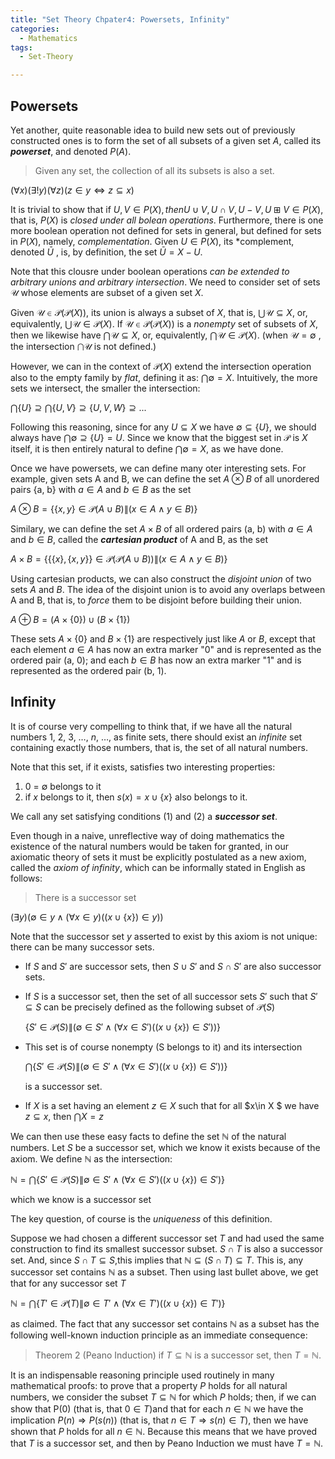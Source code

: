 ```yaml
---
title: "Set Theory Chpater4: Powersets, Infinity"
categories:
  - Mathematics
tags:
  - Set-Theory

---
```


## Powersets

Yet another, quite reasonable idea to build new sets out of previously constructed ones is to form the set of all subsets of a given set *A*, called its ***powerset***, and denoted $P(A)$.

> Given any set, the collection of all its subsets is also a set.

$(\forall x)(\exists !y)(\forall z)(z\in y \Leftrightarrow z \subseteq x)$

It is trivial to show that if $U, V \in P(X), then U\cup V, U\cap V, U-V, U\boxplus V \in P(X)$, that is, $P(X)$ is *closed under all bolean operations*. Furthermore, there is one more boolean operation not defined for sets in general, but defined for sets in $P(X)$, namely, *complementation*. Given $U \in P(X)$, its *complement, denoted $\bar{U}$ , is, by definition, the set $\bar{U} = X - U$.

Note that this clousre under boolean operations *can be extended to arbitrary unions and arbitrary intersection*. We need to consider set of sets $\mathcal{U}$ whose elements are subset of a given set $X$.

Given $\mathcal{U} \in \mathcal{P}(\mathcal{P}(X))$, its union is always a subset of $X$, that is, $\bigcup \mathcal{U} \subseteq X$, or, equivalently, $\bigcup \mathcal{U} \in \mathcal{P}(X)$. If $\mathcal{U} \in \mathcal{P}(\mathcal{P}(X))$ is a *nonempty* set of subsets of $X$, then we likewise have $\bigcap \mathcal{U} \subseteq X$, or, equivalently, $\bigcap \mathcal{U} \in \mathcal{P}(X)$. (when $\mathcal{U} = \emptyset$ , the intersection $\bigcap \mathcal{U}$ is not defined.)

However, we can in the context of $\mathcal{P}(X)$ extend the intersection operation also to the empty family by *flat*, defining it as: $\bigcap \emptyset = X$. Intuitively, the more sets we intersect, the smaller the intersection:

$\bigcap \{U\} \supseteq \bigcap\{U, V\} \supseteq \{U, V, W\} \supseteq ...$

Following this reasoning, since for any $U \subseteq X$ we have $\emptyset \subseteq \{U\}$, we should always have $\bigcap \emptyset \supseteq \{U\} = U$. Since we know that the biggest set in $\mathcal{P}$ is $X$ itself, it is then entirely natural to define $\bigcap \emptyset = X$, as we have done.

Once we have powersets, we can define many oter interesting sets. For example, given sets A and B, we can define the set $A\otimes B$ of all unordered pairs {a, b} with $a\in A$ and $b \in B$ as the set

$A\otimes B = \{\{x, y\}\in \mathcal{P}(A\cup B) \| (x\in A \wedge y \in B)\}$

Similary, we can define the set $A\times B$ of all ordered pairs (a, b) with $a\in A$ and $b \in B$, called the ***cartesian product*** of A and B, as the set

$A \times B = \{\{\{x\}, \{x, y\}\} \in \mathcal{P}(\mathcal{P}(A\cup B)) \| (x\in A \wedge y \in B)\}$  

Using cartesian products, we can also construct the *disjoint union* of two sets $A$ and $B$. The idea of the disjoint union is to avoid any overlaps between A and B, that is, to *force* them to be disjoint before building their union.

$A\oplus B = (A \times \{0\})\cup(B \times \{1\})$

These sets $A \times \{0\}$ and $B \times \{1\}$ are respectively just like $A$ or $B$, except that each element $a \in A$ has now an extra marker "0" and is represented as the ordered pair (a, 0); and each $b\in B$ has now an extra marker "1" and is represented as the ordered pair (b, 1).

## Infinity

It is of course very compelling to think that, if we have all the natural numbers 1, 2, 3, …, $n$, …, as finite sets, there should exist an *infinite* set containing exactly those numbers, that is, the set of all natural numbers.

Note that this set, if it exists, satisfies two interesting properties:

1. 0 = $\emptyset$ belongs to it
2. if $x$ belongs to it, then $s(x) = x\cup\{x\}$ also belongs to it.

We call any set satisfying conditions (1) and (2) a ***successor set***.

Even though in a naive, unreflective way of doing mathematics the existence of the natural numbers would be taken for granted, in our axiomatic theory of sets it must be explicitly postulated as a new axiom, called the *axiom of infinity*, which can be informally stated in English as follows:

> There is a successor set

$(\exists y)(\emptyset \in y \wedge (\forall x \in y)((x\cup \{x\})\in y))$

Note that the successor set *y* asserted to exist by this axiom is not unique: there can be many successor sets.

* If $S$ and $S'$ are successor sets, then $S\cup S'$ and $S\cap S'$ are also successor sets.

* If $S$ is a successor set, then the set of all successor sets $S'$ such that $S' \subseteq S$ can be precisely defined as the following subset of $\mathcal{P}(S)$

  $\{S'\in \mathcal{P}(S) \| (\emptyset \in S' \wedge (\forall x \in S')((x\cup\{x\})\in S'))\}$

* This set is of course nonempty (S belongs to it) and its intersection

  $\bigcap \{S'\in \mathcal{P}(S) \| (\emptyset \in S' \wedge (\forall x \in S')((x\cup \{x\})\in S'))\}$

  is a successor set.

* If $X$ is  a set having an element $z\in X$ such that for all $x\in X $ we have $z\subseteq x$, then $\bigcap X = z$

We can then use these easy facts to define the set $\mathbb{N}$ of the natural numbers. Let $S$ be a successor set, which we know it exists because of the axiom. We define $\mathbb{N}$ as the intersection:

$\mathbb{N} = \bigcap \{S'\in \mathcal{P}(S) \| \emptyset \in S' \wedge (\forall x \in S')((x\cup \{x\})\in S')\}$

which we know is a successor set

The key question, of course is the *uniqueness* of this definition.

Suppose we had chosen a different successor set $T$ and had used the same construction to find its smallest successor subset. $S\cap T$ is also a successor set. And, since $S\cap T \subseteq S$,this implies that $\mathbb{N} \subseteq (S\cap T) \subseteq T$. This is, any successor set contains $\mathbb{N}$ as a subset. Then using last bullet above, we get that for any successor set $T$

 $\mathbb{N} = \bigcap \{T'\in \mathcal{P}(T) \| \emptyset \in T' \wedge (\forall x \in T')((x\cup \{x\})\in T')\}$

as claimed. The fact that any successor set contains $\mathbb{N}$ as a subset has the following well-known induction principle as an immediate consequence:

> Theorem 2 (Peano Induction) if $T\subseteq \mathbb{N}$ is a successor set, then $T = \mathbb{N}$.

It is an indispensable reasoning principle used routinely in many mathematical proofs: to prove that a property $P$ holds for all natural numbers, we consider the subset $T\subseteq \mathbb{N}$ for which $P$ holds; then, if we can show that P(0) (that is, that $0\in T$)and that for each $n\in \mathbb{N}$ we have the implication $P(n) \Rightarrow P(s(n))$ (that is, that $n\in T \Rightarrow s(n)\in T$), then we have shown that $P$ holds for all $n\in \mathbb{N}$. Because this means that we have proved that $T$ is a successor set, and then by Peano Induction we must have $T = \mathbb{N}$.
